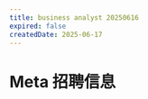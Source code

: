 ```yaml
---
title: business analyst 20250616
expired: false
createdDate: 2025-06-17
---
```


# Meta 招聘信息

<JobPostingTable job-posting-json-path="meta/data/business-analyst-20250616.json" />
